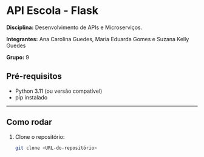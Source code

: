 # API Escola - Flask

__Disciplina:__ Desenvolvimento de APIs e Microserviços.
 
 __Integrantes:__ Ana Carolina Guedes, Maria Eduarda Gomes e Suzana Kelly Guedes

 __Grupo:__ 9

## Pré-requisitos

- Python 3.11 (ou versão compatível)
- pip instalado

---

## Como rodar

1. Clone o repositório:
   ```bash
   git clone <URL-do-repositório>
  
